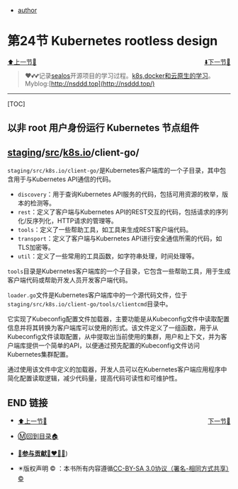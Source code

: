 + [author](http://nsddd.top)

# 第24节 Kubernetes rootless design

<div><a href = '23.md' style='float:left'>⬆️上一节🔗  </a><a href = '25.md' style='float: right'>  ⬇️下一节🔗</a></div>
<br>

> ❤️💕💕记录[sealos](https://github.com/3293172751/sealos)开源项目的学习过程。[k8s,docker和云原生的学习](https://github.com/3293172751/sealos)。Myblog:[http://nsddd.top](http://nsddd.top/)

---
[TOC]

## 以非 root 用户身份运行 Kubernetes 节点组件





## [staging](https://github.com/kubernetes/kubernetes/tree/master/staging)/[src](https://github.com/kubernetes/kubernetes/tree/master/staging/src)/[k8s.io](https://github.com/kubernetes/kubernetes/tree/master/staging/src/k8s.io)/**client-go**/

`staging/src/k8s.io/client-go/`是Kubernetes客户端库的一个子目录，其中包含用于与Kubernetes API通信的代码。

+ `discovery`：用于查询Kubernetes API服务的代码，包括可用资源的枚举，版本的检测等。
+ `rest`：定义了客户端与Kubernetes API的REST交互的代码，包括请求的序列化/反序列化，HTTP请求的管理等。
+ `tools`：定义了一些帮助工具，如工具来生成REST客户端代码。
+ `transport`：定义了客户端与Kubernetes API进行安全通信所需的代码，如TLS加密等。
+ `util`：定义了一些常用的工具函数，如字符串处理，时间处理等。

`tools`目录是Kubernetes客户端库的一个子目录，它包含一些帮助工具，用于生成客户端代码或帮助开发人员开发客户端代码。



`loader.go`文件是Kubernetes客户端库中的一个源代码文件，位于`staging/src/k8s.io/client-go/tools/clientcmd`目录中。

它实现了Kubeconfig配置文件加载器，主要功能是从Kubeconfig文件中读取配置信息并将其转换为客户端库可以使用的形式。该文件定义了一组函数，用于从Kubeconfig文件读取配置，从中提取出当前使用的集群，用户和上下文，并为客户端库提供一个简单的API，以便通过预先配置的Kubeconfig文件访问Kubernetes集群配置。

通过使用该文件中定义的加载器，开发人员可以在Kubernetes客户端应用程序中简化配置读取逻辑，减少代码量，提高代码可读性和可维护性。







## END 链接
<ul><li><div><a href = '23.md' style='float:left'>⬆️上一节🔗  </a><a href = '25.md' style='float: right'>  ️下一节🔗</a></div></li></ul>

+ [Ⓜ️回到目录🏠](../README.md)

+ [**🫵参与贡献💞❤️‍🔥💖**](https://nsddd.top/archives/contributors))

+ ✴️版权声明 &copy; ：本书所有内容遵循[CC-BY-SA 3.0协议（署名-相同方式共享）&copy;](http://zh.wikipedia.org/wiki/Wikipedia:CC-by-sa-3.0协议文本) 

